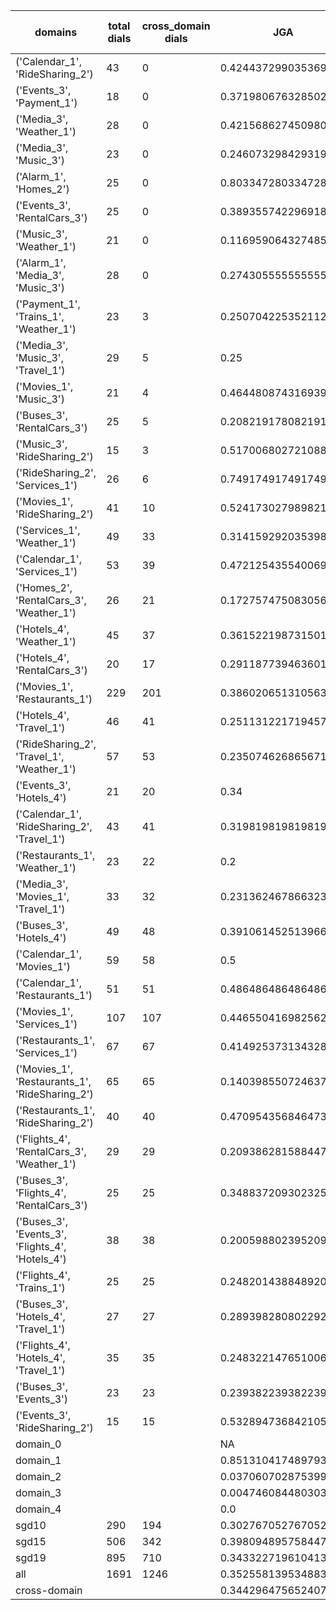 | domains                                          |   total dials |   cross_domain dials | JGA                  | RSA                 | TA                 | CDTA                  |   total turns |   cross-domain turns |
|--------------------------------------------------|---------------|----------------------|----------------------|---------------------|--------------------|-----------------------|---------------|----------------------|
| ('Calendar_1', 'RideSharing_2')                  |            43 |                    0 | 0.42443729903536975  | 0.7029824561403505  | 0.8231511254019293 | NA                    |           311 |                    0 |
| ('Events_3', 'Payment_1')                        |            18 |                    0 | 0.3719806763285024   | 0.7501016989710454  | 0.7681159420289855 | NA                    |           207 |                    0 |
| ('Media_3', 'Weather_1')                         |            28 |                    0 | 0.4215686274509804   | 0.7435427574171027  | 0.7745098039215687 | NA                    |           204 |                    0 |
| ('Media_3', 'Music_3')                           |            23 |                    0 | 0.24607329842931938  | 0.588733705772812   | 0.7539267015706806 | NA                    |           191 |                    0 |
| ('Alarm_1', 'Homes_2')                           |            25 |                    0 | 0.803347280334728    | 0.9357630186577558  | 0.9623430962343096 | NA                    |           239 |                    0 |
| ('Events_3', 'RentalCars_3')                     |            25 |                    0 | 0.38935574229691877  | 0.813086325439266   | 0.8207282913165266 | NA                    |           357 |                    0 |
| ('Music_3', 'Weather_1')                         |            21 |                    0 | 0.11695906432748537  | 0.4806039488966315  | 0.6900584795321637 | NA                    |           171 |                    0 |
| ('Alarm_1', 'Media_3', 'Music_3')                |            28 |                    0 | 0.2743055555555556   | 0.6680979133226325  | 0.8194444444444444 | NA                    |           288 |                    0 |
| ('Payment_1', 'Trains_1', 'Weather_1')           |            23 |                    3 | 0.2507042253521127   | 0.6400426959811119  | 0.7267605633802817 | 0.3333333333333333    |           355 |                    3 |
| ('Media_3', 'Music_3', 'Travel_1')               |            29 |                    5 | 0.25                 | 0.6242630741949546  | 0.7682291666666666 | 0.0                   |           384 |                    5 |
| ('Movies_1', 'Music_3')                          |            21 |                    4 | 0.4644808743169399   | 0.764381914381914   | 0.7923497267759563 | 0.0                   |           183 |                    4 |
| ('Buses_3', 'RentalCars_3')                      |            25 |                    5 | 0.20821917808219179  | 0.7043508034301229  | 0.726027397260274  | 0.0                   |           365 |                    5 |
| ('Music_3', 'RideSharing_2')                     |            15 |                    3 | 0.5170068027210885   | 0.7678402566700435  | 0.7959183673469388 | 0.0                   |           147 |                    3 |
| ('RideSharing_2', 'Services_1')                  |            26 |                    6 | 0.7491749174917491   | 0.9386987433862441  | 0.9306930693069307 | 0.0                   |           303 |                    6 |
| ('Movies_1', 'RideSharing_2')                    |            41 |                   10 | 0.5241730279898219   | 0.8454738436593273  | 0.8575063613231552 | 0.0                   |           393 |                   10 |
| ('Services_1', 'Weather_1')                      |            49 |                   33 | 0.3141592920353982   | 0.6905600268276327  | 0.7831858407079646 | 0.14583333333333334   |           452 |                   48 |
| ('Calendar_1', 'Services_1')                     |            53 |                   39 | 0.4721254355400697   | 0.8095368916797494  | 0.813588850174216  | 0.02040816326530612   |           574 |                   49 |
| ('Homes_2', 'RentalCars_3', 'Weather_1')         |            26 |                   21 | 0.17275747508305647  | 0.6530905483405486  | 0.717607973421927  | 0.0                   |           301 |                   22 |
| ('Hotels_4', 'Weather_1')                        |            45 |                   37 | 0.36152219873150104  | 0.7520682752267575  | 0.8118393234672304 | 0.0                   |           473 |                   37 |
| ('Hotels_4', 'RentalCars_3')                     |            20 |                   17 | 0.29118773946360155  | 0.7873735924940745  | 0.842911877394636  | 0.0                   |           261 |                   17 |
| ('Movies_1', 'Restaurants_1')                    |           229 |                  201 | 0.38602065131056396  | 0.7925013353614625  | 0.7887212073073868 | 0.0                   |          2518 |                  269 |
| ('Hotels_4', 'Travel_1')                         |            46 |                   41 | 0.251131221719457    | 0.6564204933822165  | 0.755656108597285  | 0.0                   |           442 |                   41 |
| ('RideSharing_2', 'Travel_1', 'Weather_1')       |            57 |                   53 | 0.23507462686567165  | 0.689008614198368   | 0.7686567164179104 | 0.0                   |           536 |                   78 |
| ('Events_3', 'Hotels_4')                         |            21 |                   20 | 0.34                 | 0.7519257703081228  | 0.788              | 0.0                   |           250 |                   20 |
| ('Calendar_1', 'RideSharing_2', 'Travel_1')      |            43 |                   41 | 0.31981981981981983  | 0.6466354875283448  | 0.7545045045045045 | 0.0                   |           444 |                   41 |
| ('Restaurants_1', 'Weather_1')                   |            23 |                   22 | 0.2                  | 0.7011056844390179  | 0.7829787234042553 | 0.0                   |           235 |                   23 |
| ('Media_3', 'Movies_1', 'Travel_1')              |            33 |                   32 | 0.23136246786632392  | 0.7067377665760421  | 0.8226221079691517 | 0.0                   |           389 |                   32 |
| ('Buses_3', 'Hotels_4')                          |            49 |                   48 | 0.39106145251396646  | 0.7463226742696286  | 0.7337057728119181 | 0.0                   |           537 |                   48 |
| ('Calendar_1', 'Movies_1')                       |            59 |                   58 | 0.5                  | 0.8119753056673289  | 0.7929824561403509 | 0.0                   |           570 |                   69 |
| ('Calendar_1', 'Restaurants_1')                  |            51 |                   51 | 0.4864864864864865   | 0.8720424543656871  | 0.8314785373608903 | 0.0                   |           629 |                   60 |
| ('Movies_1', 'Services_1')                       |           107 |                  107 | 0.44655041698256254  | 0.7762076247370362  | 0.7702805155420773 | 0.0                   |          1319 |                  198 |
| ('Restaurants_1', 'Services_1')                  |            67 |                   67 | 0.41492537313432837  | 0.8084406220208696  | 0.7970149253731343 | 0.015151515151515152  |          1005 |                  132 |
| ('Movies_1', 'Restaurants_1', 'RideSharing_2')   |            65 |                   65 | 0.1403985507246377   | 0.6345419508705511  | 0.6929347826086957 | 0.011560693641618497  |          1104 |                  173 |
| ('Restaurants_1', 'RideSharing_2')               |            40 |                   40 | 0.470954356846473    | 0.8806668972975668  | 0.8734439834024896 | 0.0                   |           482 |                   40 |
| ('Flights_4', 'RentalCars_3', 'Weather_1')       |            29 |                   29 | 0.20938628158844766  | 0.5762498632903046  | 0.6570397111913358 | 0.0                   |           277 |                   56 |
| ('Buses_3', 'Flights_4', 'RentalCars_3')         |            25 |                   25 | 0.3488372093023256   | 0.7808884635390845  | 0.7574750830564784 | 0.0                   |           301 |                   47 |
| ('Buses_3', 'Events_3', 'Flights_4', 'Hotels_4') |            38 |                   38 | 0.20059880239520958  | 0.5331121662333851  | 0.6646706586826348 | 0.007575757575757576  |           668 |                  132 |
| ('Flights_4', 'Trains_1')                        |            25 |                   25 | 0.24820143884892087  | 0.6036482764010858  | 0.6798561151079137 | 0.0                   |           278 |                   25 |
| ('Buses_3', 'Hotels_4', 'Travel_1')              |            27 |                   27 | 0.28939828080229224  | 0.7146449284842141  | 0.7220630372492837 | 0.0                   |           349 |                   54 |
| ('Flights_4', 'Hotels_4', 'Travel_1')            |            35 |                   35 | 0.2483221476510067   | 0.641566526109852   | 0.7136465324384788 | 0.0                   |           447 |                   68 |
| ('Buses_3', 'Events_3')                          |            23 |                   23 | 0.23938223938223938  | 0.6947862102623998  | 0.7760617760617761 | 0.0                   |           259 |                   23 |
| ('Events_3', 'RideSharing_2')                    |            15 |                   15 | 0.5328947368421053   | 0.8584821428571427  | 0.8486842105263158 | 0.0                   |           152 |                   15 |
| domain_0                                         |               |                      | NA                   | NA                  | NA                 | NA                    |             0 |                    0 |
| domain_1                                         |               |                      | 0.8513104174897932   | 0.9348914600356937  | 0.9358619781377585 | NA                    |          7593 |                    0 |
| domain_2                                         |               |                      | 0.03706070287539936  | 0.6431325338484949  | 0.6631522896698615 | 0.007973421926910298  |          9390 |                 1505 |
| domain_3                                         |               |                      | 0.004746084480303749 | 0.5623648150878818  | 0.7190317987660181 | 0.003401360544217687  |          2107 |                  294 |
| domain_4                                         |               |                      | 0.0                  | 0.36990048066167347 | 0.6538461538461539 | 0.018518518518518517  |           260 |                   54 |
| sgd10                                            |           290 |                  194 | 0.3027670527670528   | 0.6866706324320535  | 0.7567567567567568 | 0.03305785123966942   |          3108 |                  242 |
| sgd15                                            |           506 |                  342 | 0.39809489575844714  | 0.764123904103241   | 0.8058950395398994 | 0.00663716814159292   |          5564 |                  452 |
| sgd19                                            |           895 |                  710 | 0.34332271961041394  | 0.7368314961265408  | 0.7662483611163139 | 0.0025884383088869713 |         10678 |                 1159 |
| all                                              |          1691 |                 1246 | 0.35255813953488374  | 0.7366736785457979  | 0.776124031007752  | 0.007555315704263357  |         19350 |                 1853 |
| cross-domain                                     |               |                      | 0.34429647565240784  | 0.7390879346378335  | 0.7692359429647565 | 0.007555315704263357  |         14868 |                 1853 |
